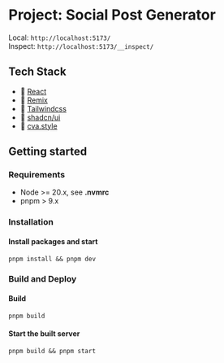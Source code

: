 # Project: Social Post Generator

Local: `http://localhost:5173/`  
Inspect: `http://localhost:5173/__inspect/`

## Tech Stack

- 📖 [React](https://react.dev/)
- 📖 [Remix](https://remix.run/docs)
- 📖 [Tailwindcss](https://tailwindcss.com/)
- 📖 [shadcn/ui](https://ui.shadcn.com/)
- 📖 [cva.style](https://cva.style/docs)

## Getting started

### Requirements

- Node >= 20.x, see **.nvmrc**
- pnpm > 9.x

### Installation

#### Install packages and start

`pnpm install && pnpm dev`

### Build and Deploy

#### Build

`pnpm build`

#### Start the built server

`pnpm build && pnpm start`
